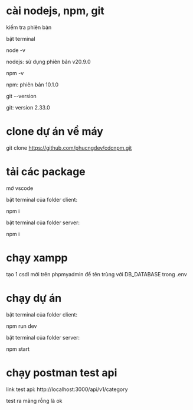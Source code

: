 # cài nodejs, npm, git

kiểm tra phiên bản

bật terminal

node -v

nodejs: sử dụng phiên bản v20.9.0

npm -v

npm: phiên bản 10.1.0

git --version

git: version 2.33.0

# clone dự án về máy

git clone https://github.com/phucngdev/cdcnpm.git

# tải các package

mở vscode

bật terminal của folder client:

npm i

bật terminal của folder server:

npm i

# chạy xampp

tạo 1 csdl mới trên phpmyadmin để tên trùng với DB_DATABASE trong .env

# chạy dự án

bật terminal của folder client:

npm run dev

bật terminal của folder server:

npm start

# chạy postman test api

link test api: http://localhost:3000/api/v1/category

test ra mảng rỗng là ok
